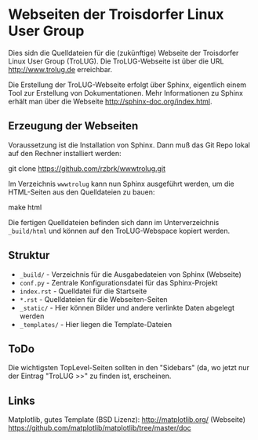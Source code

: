 # Webseiten der Troisdorfer Linux User Group

Dies sidn die Quelldateien für die (zukünftige) Webseite der Troisdorfer
Linux User Group (TroLUG). Die TroLUG-Webseite ist über die URL
http://www.trolug.de erreichbar.

Die Erstellung der TroLUG-Webseite erfolgt über Sphinx, eigentlich einem
Tool zur Erstellung von Dokumentationen. Mehr Informationen zu Sphinx
erhält man über die Webseite http://sphinx-doc.org/index.html.

## Erzeugung der Webseiten

Voraussetzung ist die Installation von Sphinx. Dann muß das Git Repo lokal
auf den Rechner installiert werden:

  git clone https://github.com/rzbrk/wwwtrolug.git
  
Im Verzeichnis `wwwtrolug` kann nun Sphinx ausgeführt werden, um die
HTML-Seiten aus den Quelldateien zu bauen:

  make html
  
Die fertigen Quelldateien befinden sich dann im Unterverzeichnis 
`_build/html` und können auf den TroLUG-Webspace kopiert werden.

## Struktur

* `_build/` - Verzeichnis für die Ausgabedateien von Sphinx (Webseite)
* `conf.py` - Zentrale Konfigurationsdatei für das Sphinx-Projekt
* `index.rst` - Quelldatei für die Startseite
* `*.rst` - Quelldateien für die Webseiten-Seiten
* `_static/` - Hier können Bilder und andere verlinkte Daten abgelegt werden
* `_templates/` - Hier liegen die Template-Dateien

## ToDo

Die wichtigsten TopLevel-Seiten sollten in den "Sidebars" (da, wo jetzt nur
der Eintrag "TroLUG >>" zu finden ist, erscheinen.

## Links

Matplotlib, gutes Template (BSD Lizenz):
http://matplotlib.org/ (Webseite)
https://github.com/matplotlib/matplotlib/tree/master/doc

